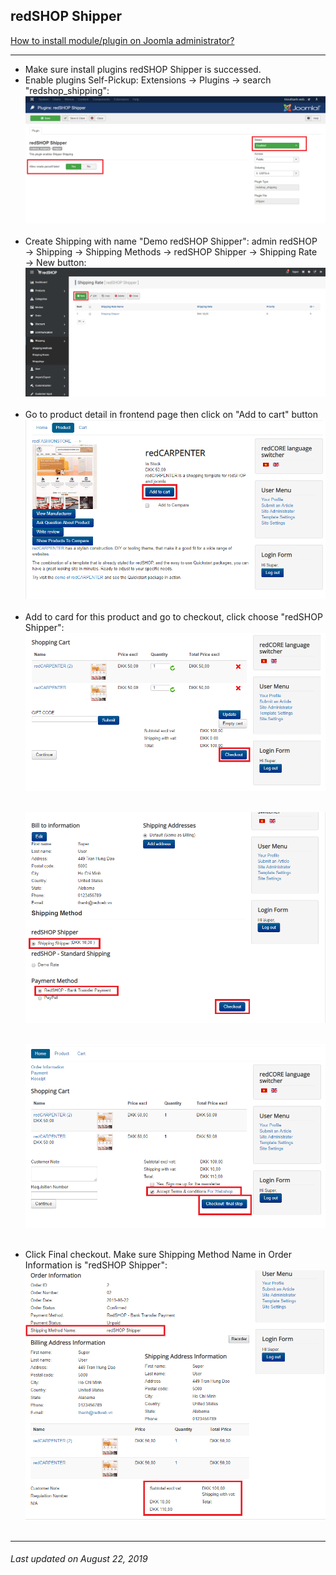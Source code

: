 ## redSHOP Shipper

[How to install module/plugin on Joomla administrator?](chapters/module-redshop/install-module-plugin.md)

<hr>

<ul>
<li>Make sure install plugins redSHOP Shipper is successed.</li>

<li>Enable plugins Self-Pickup: Extensions → Plugins → search "redshop_shipping":</li>
<img src="./manual/en-US/chapters/plugin-redshop/img/img58.png" class="example"/><br><br>

<li>Create Shipping with name "Demo redSHOP Shipper": admin redSHOP → Shipping → Shipping Methods → redSHOP Shipper → Shipping Rate → New button:</li>
<img src="./manual/en-US/chapters/plugin-redshop/img/img59.png" class="example"/><br><br>

<li>Go to product detail in frontend page then click on "Add to cart" button </li>
<img src="./manual/en-US/chapters/plugin-redshop/img/img60.png" class="example"/><br><br>

<li>Add to card for this product and go to checkout, click choose "redSHOP Shipper": </li>
<img src="./manual/en-US/chapters/plugin-redshop/img/img61.png" class="example"/><br><br>

<img src="./manual/en-US/chapters/plugin-redshop/img/img62.png" class="example"/><br><br>

<img src="./manual/en-US/chapters/plugin-redshop/img/img63.png" class="example"/><br><br>

<li>Click Final checkout. Make sure Shipping Method Name in Order Information is "redSHOP Shipper":</li>
<img src="./manual/en-US/chapters/plugin-redshop/img/img64.png" class="example"/><br><br>
</ul>

<hr>

<h6>Last updated on August 22, 2019</h6>